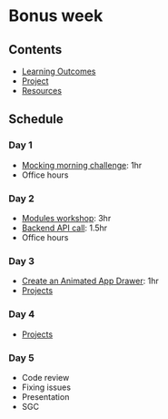 # Bonus week

## Contents

- [Learning Outcomes](./learning-outcomes.md)
- [Project](./alternate-project.md)
- [Resources](./resources)

## Schedule

### Day 1

- [Mocking morning challenge](https://github.com/oliverjam/http-mocking-challenge): 1hr
- Office hours

### Day 2

- [Modules workshop](https://github.com/WebAhead/going-on-a-bear-hunt/): 3hr
- [Backend API call](https://github.com/foundersandcoders/mc-request-module-workshop): 1.5hr
- Office hours

### Day 3

- [Create an Animated App Drawer](https://github.com/WebAhead/morning-challenge-animated-app-drawer): 1hr
- [Projects](./alternate-project.md)

### Day 4

- [Projects](./alternate-project.md)

### Day 5

- Code review
- Fixing issues
- Presentation
- SGC
